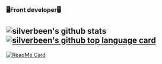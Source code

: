 ###  🖥Front developer🖥



![silverbeen's github stats](https://github-readme-stats.vercel.app/api?username=silverbeen&show_icons=true)
[![silverbeen's github top language card](https://github-readme-stats.vercel.app/api/top-langs/?username=silverbeen&layout=compact&theme=gradient)](https://github.com/silverbeen)
-----
[![ReadMe Card](https://github-readme-stats.vercel.app/api/pin/?username=silverbeen&repo=github-readme-stats)](https://github.com/anuraghazra/github-readme-stats)
